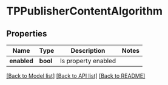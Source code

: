 # TPPublisherContentAlgorithm

## Properties
Name | Type | Description | Notes
------------ | ------------- | ------------- | -------------
**enabled** | **bool** | Is property enabled | 

[[Back to Model list]](../README.md#documentation-for-models) [[Back to API list]](../README.md#documentation-for-api-endpoints) [[Back to README]](../README.md)


